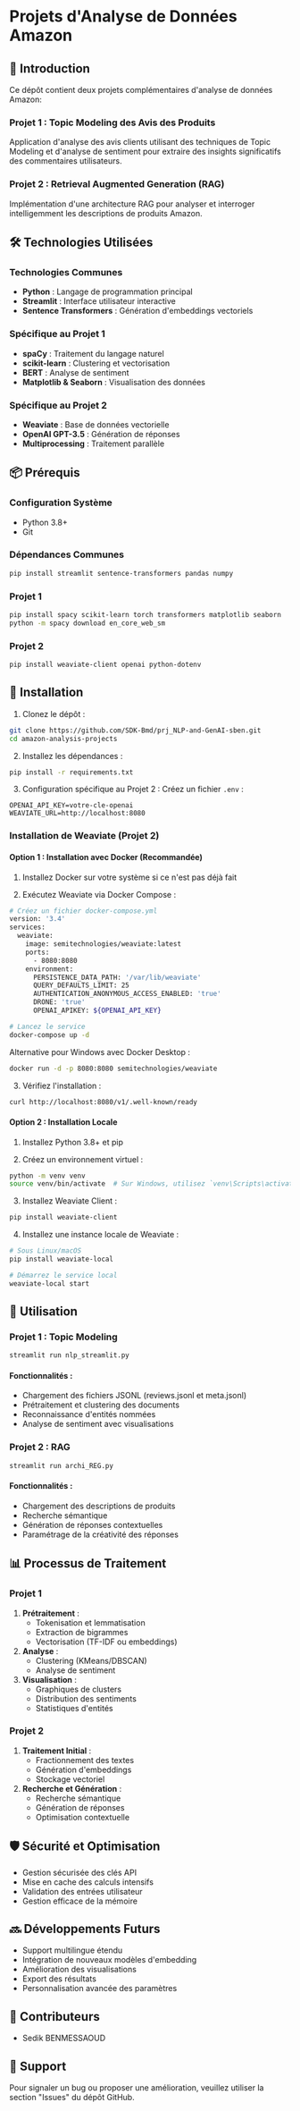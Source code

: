 # Projets d'Analyse de Données Amazon

## 🚀 Introduction

Ce dépôt contient deux projets complémentaires d'analyse de données Amazon:

### Projet 1 : Topic Modeling des Avis des Produits
Application d'analyse des avis clients utilisant des techniques de Topic Modeling et d'analyse de sentiment pour extraire des insights significatifs des commentaires utilisateurs.

### Projet 2 : Retrieval Augmented Generation (RAG)
Implémentation d'une architecture RAG pour analyser et interroger intelligemment les descriptions de produits Amazon.

## 🛠 Technologies Utilisées

### Technologies Communes
- **Python** : Langage de programmation principal
- **Streamlit** : Interface utilisateur interactive
- **Sentence Transformers** : Génération d'embeddings vectoriels

### Spécifique au Projet 1
- **spaCy** : Traitement du langage naturel
- **scikit-learn** : Clustering et vectorisation
- **BERT** : Analyse de sentiment
- **Matplotlib & Seaborn** : Visualisation des données

### Spécifique au Projet 2
- **Weaviate** : Base de données vectorielle
- **OpenAI GPT-3.5** : Génération de réponses
- **Multiprocessing** : Traitement parallèle

## 📦 Prérequis

### Configuration Système
- Python 3.8+
- Git

### Dépendances Communes
```bash
pip install streamlit sentence-transformers pandas numpy
```

### Projet 1
```bash
pip install spacy scikit-learn torch transformers matplotlib seaborn
python -m spacy download en_core_web_sm
```

### Projet 2
```bash
pip install weaviate-client openai python-dotenv
```


## 🔧 Installation

1. Clonez le dépôt :
```bash
git clone https://github.com/SDK-Bmd/prj_NLP-and-GenAI-sben.git
cd amazon-analysis-projects
```

2. Installez les dépendances :
```bash
pip install -r requirements.txt
```

3. Configuration spécifique au Projet 2 :
Créez un fichier `.env` :
```
OPENAI_API_KEY=votre-cle-openai
WEAVIATE_URL=http://localhost:8080
```

### Installation de Weaviate (Projet 2)

#### Option 1 : Installation avec Docker (Recommandée)

1. Installez Docker sur votre système si ce n'est pas déjà fait

2. Exécutez Weaviate via Docker Compose :
```bash
# Créez un fichier docker-compose.yml
version: '3.4'
services:
  weaviate:
    image: semitechnologies/weaviate:latest
    ports:
      - 8080:8080
    environment:
      PERSISTENCE_DATA_PATH: '/var/lib/weaviate'
      QUERY_DEFAULTS_LIMIT: 25
      AUTHENTICATION_ANONYMOUS_ACCESS_ENABLED: 'true'
      DRONE: 'true'
      OPENAI_APIKEY: ${OPENAI_API_KEY}

# Lancez le service
docker-compose up -d
```

Alternative pour Windows avec Docker Desktop :
```bash
docker run -d -p 8080:8080 semitechnologies/weaviate
```

3. Vérifiez l'installation :
```bash
curl http://localhost:8080/v1/.well-known/ready
```

#### Option 2 : Installation Locale

1. Installez Python 3.8+ et pip

2. Créez un environnement virtuel :
```bash
python -m venv venv
source venv/bin/activate  # Sur Windows, utilisez `venv\Scripts\activate`
```

3. Installez Weaviate Client :
```bash
pip install weaviate-client
```

4. Installez une instance locale de Weaviate :
```bash
# Sous Linux/macOS
pip install weaviate-local

# Démarrez le service local
weaviate-local start
```

## 🚀 Utilisation

### Projet 1 : Topic Modeling
```bash
streamlit run nlp_streamlit.py
```

#### Fonctionnalités :
- Chargement des fichiers JSONL (reviews.jsonl et meta.jsonl)
- Prétraitement et clustering des documents
- Reconnaissance d'entités nommées
- Analyse de sentiment avec visualisations

### Projet 2 : RAG
```bash
streamlit run archi_REG.py
```

#### Fonctionnalités :
- Chargement des descriptions de produits
- Recherche sémantique
- Génération de réponses contextuelles
- Paramétrage de la créativité des réponses

## 📊 Processus de Traitement

### Projet 1
1. **Prétraitement** : 
   - Tokenisation et lemmatisation
   - Extraction de bigrammes
   - Vectorisation (TF-IDF ou embeddings)
2. **Analyse** :
   - Clustering (KMeans/DBSCAN)
   - Analyse de sentiment
3. **Visualisation** :
   - Graphiques de clusters
   - Distribution des sentiments
   - Statistiques d'entités

### Projet 2
1. **Traitement Initial** :
   - Fractionnement des textes
   - Génération d'embeddings
   - Stockage vectoriel
2. **Recherche et Génération** :
   - Recherche sémantique
   - Génération de réponses
   - Optimisation contextuelle

## 🛡 Sécurité et Optimisation

- Gestion sécurisée des clés API
- Mise en cache des calculs intensifs
- Validation des entrées utilisateur
- Gestion efficace de la mémoire

## 🔜 Développements Futurs

- Support multilingue étendu
- Intégration de nouveaux modèles d'embedding
- Amélioration des visualisations
- Export des résultats
- Personnalisation avancée des paramètres

## 👥 Contributeurs

- Sedik BENMESSAOUD

## 🐛 Support

Pour signaler un bug ou proposer une amélioration, veuillez utiliser la section "Issues" du dépôt GitHub.